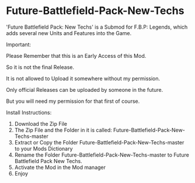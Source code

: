 # Future-Battlefield-Pack-New-Techs
'Future Battlefield Pack: New Techs' is a Submod for F.B.P: Legends, which adds several new Units and Features into the Game.

Important:

Please Remember that this is an Early Access of this Mod.

So it is not the final Release.

It is not allowed to Upload it somewhere without my permission.

Only official Releases can be uploaded by someone in the future.

But you will need my permission for that first of course.

Install Instructions:
1) Download the Zip File 
2) The Zip File and the Folder in it is called: Future-Battlefield-Pack-New-Techs-master
3) Extract or Copy the Folder Future-Battlefield-Pack-New-Techs-master to your Mods Dictionary 
4) Rename the Folder Future-Battlefield-Pack-New-Techs-master to Future Battlefield Pack New Techs. 
5) Activate the Mod in the Mod manager 
6) Enjoy 

